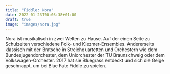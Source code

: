 ```yaml
---
title: "Fiddle: Nora"
date: 2022-01-23T00:03:38+01:00
draft: true
image: "images/nora.jpg"
---
```


Nora ist musikalisch in zwei Welten zu Hause.
Auf der einen Seite zu Schulzeiten verschiedene Folk- und Klezmer-Ensembles.
Andererseits klassisch mit der Bratsche in Streichquartetten und Orchestern wie dem
Bundesjugendorchester, dem Uniorchester der TU Braunschweig oder dem
Volkswagen-Orchester.
2017 hat sie Bluegrass entdeckt und sich die Geige geschnappt, um bei Blue
Fate Fiddle zu spielen.

